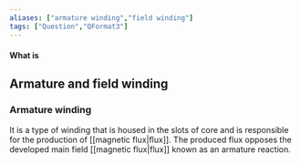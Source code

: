 ```yaml
---
aliases: ["armature winding","field winding"]
tags: ["Question","QFormat3"]
---
```


#### What is
## Armature and field winding
### Armature winding
It is a type of winding that is housed in the slots of core and is responsible for the production of [[magnetic flux|flux]]. The produced flux opposes the developed main field [[magnetic flux|flux]] known as an armature reaction.